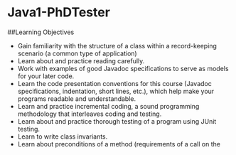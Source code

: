 # Java1-PhDTester

##Learning Objectives
- Gain familiarity with the structure of a class within a record-keeping scenario (a common type of application)
- Learn about and practice reading carefully.
- Work with examples of good Javadoc specifications to serve as models for your later code.
- Learn the code presentation conventions for this course (Javadoc specifications, indentation, short lines, etc.),
which help make your programs readable and understandable.
- Learn and practice incremental coding, a sound programming methodology that interleaves coding and testing.
- Learn about and practice thorough testing of a program using JUnit testing.
- Learn to write class invariants.
- Learn about preconditions of a method (requirements of a call on the
